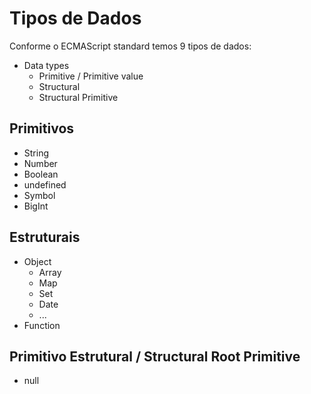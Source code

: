 # Tipos de Dados

Conforme o ECMAScript standard temos 9 tipos de dados:

* Data types
	* Primitive / Primitive value
	* Structural
	* Structural Primitive

## Primitivos

* String
* Number
* Boolean
* undefined
* Symbol
* BigInt

## Estruturais

* Object
	* Array
	* Map
	* Set
	* Date
	* ...
* Function

## Primitivo Estrutural / Structural Root Primitive

* null
